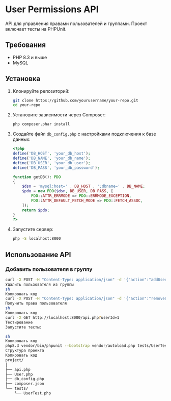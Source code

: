 # User Permissions API

API для управления правами пользователей и группами. Проект включает тесты на PHPUnit.

## Требования

- PHP 8.3 и выше
- MySQL

## Установка

1. Клонируйте репозиторий:

    ```sh
    git clone https://github.com/yourusername/your-repo.git
    cd your-repo
    ```

2. Установите зависимости через Composer:

    ```sh
    php composer.phar install
    ```

3. Создайте файл `db_config.php` с настройками подключения к базе данных:

    ```php
    <?php
    define('DB_HOST', 'your_db_host');
    define('DB_NAME', 'your_db_name');
    define('DB_USER', 'your_db_user');
    define('DB_PASS', 'your_db_password');

    function getDB(): PDO
    {
        $dsn = 'mysql:host=' . DB_HOST . ';dbname=' . DB_NAME;
        $pdo = new PDO($dsn, DB_USER, DB_PASS, [
            PDO::ATTR_ERRMODE => PDO::ERRMODE_EXCEPTION,
            PDO::ATTR_DEFAULT_FETCH_MODE => PDO::FETCH_ASSOC,
        ]);
        return $pdo;
    }
    ?>
    ```

4. Запустите сервер:

    ```sh
    php -S localhost:8000
    ```

## Использование API

### Добавить пользователя в группу

```sh
curl -X POST -H "Content-Type: application/json" -d '{"action":"addUserToGroup", "userId":1, "groupId":1}' http://localhost:8000/api.php
Удалить пользователя из группы
sh
Копировать код
curl -X POST -H "Content-Type: application/json" -d '{"action":"removeUserFromGroup", "userId":1, "groupId":1}' http://localhost:8000/api.php
Получить права пользователя
sh
Копировать код
curl -X GET http://localhost:8000/api.php?userId=1
Тестирование
Запустите тесты:

sh
Копировать код
php8.3 vendor/bin/phpunit --bootstrap vendor/autoload.php tests/UserTest.php
Структура проекта
Копировать код
project/
│
├── api.php
├── User.php
├── db_config.php
├── composer.json
└── tests/
    └── UserTest.php